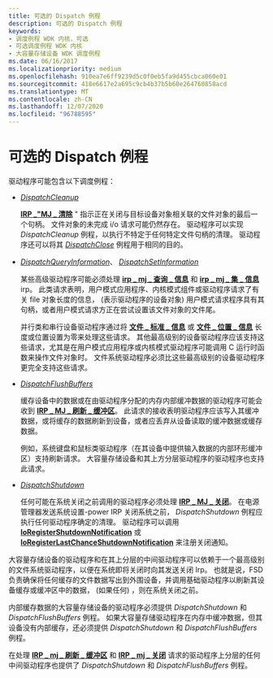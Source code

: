 ```yaml
---
title: 可选的 Dispatch 例程
description: 可选的 Dispatch 例程
keywords:
- 调度例程 WDK 内核，可选
- 可选调度例程 WDK 内核
- 大容量存储设备 WDK 调度例程
ms.date: 06/16/2017
ms.localizationpriority: medium
ms.openlocfilehash: 910ea7e6ff9239d5c0f0eb5fa9d455cbca060e01
ms.sourcegitcommit: 418e6617e2a695c9cb4b37b5b60e264760858acd
ms.translationtype: MT
ms.contentlocale: zh-CN
ms.lasthandoff: 12/07/2020
ms.locfileid: "96788595"
---
```

# <a name="optional-dispatch-routines"></a>可选的 Dispatch 例程





驱动程序可能包含以下调度例程：

-   [*DispatchCleanup*](/windows-hardware/drivers/ddi/wdm/nc-wdm-driver_dispatch)

    [**IRP \_"MJ \_ 清除**](./irp-mj-cleanup.md) " 指示正在关闭与目标设备对象相关联的文件对象的最后一个句柄。 文件对象的未完成 i/o 请求可能仍然存在。 驱动程序可以实现 *DispatchCleanup* 例程，以执行不特定于任何特定文件句柄的清理。 驱动程序还可以将其 [*DispatchClose*](/windows-hardware/drivers/ddi/wdm/nc-wdm-driver_dispatch) 例程用于相同的目的。

-   [*DispatchQueryInformation*](/windows-hardware/drivers/ddi/wdm/nc-wdm-driver_dispatch)、 [ *DispatchSetInformation*](/windows-hardware/drivers/ddi/wdm/nc-wdm-driver_dispatch)

    某些高级驱动程序可能必须处理 [**irp \_ mj \_ 查询 \_ 信息**](./irp-mj-query-information.md) 和 [**irp \_ mj \_ 集 \_ 信息**](./irp-mj-set-information.md) irp。 此类请求表明，用户模式应用程序、内核模式组件或驱动程序请求了有关 file 对象长度的信息， (表示驱动程序的设备对象) 用户模式请求程序具有其句柄，或者用户模式请求方正在尝试设置该文件对象的文件尾。

    并行类和串行设备驱动程序通过将 [**文件 \_ 标准 \_ 信息**](/windows-hardware/drivers/ddi/wdm/ns-wdm-_file_standard_information) 或 [**文件 \_ 位置 \_ 信息**](/windows-hardware/drivers/ddi/wdm/ns-wdm-_file_position_information) 长度或位置设置为零来处理这些请求。 其他最高级别的设备驱动程序应该支持这些请求，尤其是在用户模式应用程序或内核模式驱动程序可能调用 C 运行时函数来操作文件对象时。 文件系统驱动程序必须比这些最高级别的设备驱动程序更完全支持这些请求。

-   [*DispatchFlushBuffers*](/windows-hardware/drivers/ddi/wdm/nc-wdm-driver_dispatch)

    缓存设备中的数据或在由驱动程序分配的内存内部缓冲数据的驱动程序可能会收到 [**IRP \_ MJ \_ 刷新 \_ 缓冲区**](./irp-mj-flush-buffers.md)。 此请求的接收表明驱动程序应该写入其缓冲数据，或将缓存的数据刷新到设备，或者应丢弃从设备读取的缓冲数据或缓存数据。

    例如，系统键盘和鼠标类驱动程序（在其设备中提供输入数据的内部环形缓冲区）支持刷新请求。 大容量存储设备和其上方分层驱动程序的驱动程序也支持此请求。

-   [*DispatchShutdown*](/windows-hardware/drivers/ddi/wdm/nc-wdm-driver_dispatch)

    任何可能在系统关闭之前调用的驱动程序必须处理 [**IRP \_ MJ \_ 关闭**](./irp-mj-shutdown.md)。 在电源管理器发送系统设置-power IRP 关闭系统之前， *DispatchShutdown* 例程应执行任何驱动程序确定的清理。 驱动程序可以调用 [**IoRegisterShutdownNotification**](/windows-hardware/drivers/ddi/wdm/nf-wdm-ioregistershutdownnotification) 或 [**IoRegisterLastChanceShutdownNotification**](/windows-hardware/drivers/ddi/wdm/nf-wdm-ioregisterlastchanceshutdownnotification) 来注册关闭通知。

大容量存储设备的驱动程序和在其上分层的中间驱动程序可以依赖于一个最高级别的文件系统驱动程序，以便在系统即将关闭时向其发送关闭 Irp。 也就是说，FSD 负责确保将任何缓存的文件数据写出到外围设备，并调用基础驱动程序以刷新其设备缓存或缓冲区中的数据， (如果任何) ，则在系统关闭之前。

内部缓存数据的大容量存储设备的驱动程序必须提供 *DispatchShutdown* 和 *DispatchFlushBuffers* 例程。 如果大容量存储驱动程序在内存中缓冲数据，但其设备没有内部缓存，还必须提供 *DispatchShutdown* 和 *DispatchFlushBuffers* 例程。

在处理 [**IRP \_ mj \_ 刷新 \_ 缓冲区**](./irp-mj-flush-buffers.md) 和 [**IRP \_ mj \_ 关闭**](./irp-mj-shutdown.md) 请求的驱动程序上分层的任何中间驱动程序也提供了 *DispatchShutdown* 和 *DispatchFlushBuffers* 例程。

 

